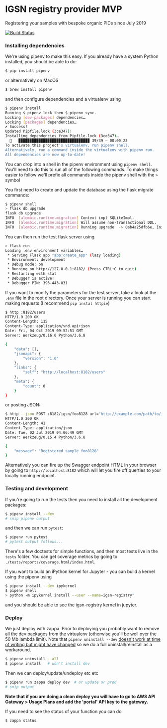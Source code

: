 # IGSN registry provider MVP

Registering your samples with bespoke organic PIDs since July 2019

[![Build Status](https://travis-ci.com/IGSN/igsn-registry-mvp.svg?branch=master)](https://travis-ci.com/IGSN/igsn-registry-mvp)

### Installing dependencies

We're using pipenv to make this easy. If you already have a system Python installed, you should be able to do:


```bash
$ pip install pipenv
```

or alternatively on MacOS

```bash
$ brew install pipenv
```

and then configure dependencies and a virtualenv using

```bash
$ pipenv install
Running $ pipenv lock then $ pipenv sync.
Locking [dev-packages] dependencies…
Locking [packages] dependencies…
✔ Success!
Updated Pipfile.lock (3ce347)!
Installing dependencies from Pipfile.lock (3ce347)…
  🐍   ▉▉▉▉▉▉▉▉▉▉▉▉▉▉▉▉▉▉▉▉▉▉▉▉▉▉▉▉▉▉▉▉ 39/39 — 00:00:23
To activate this project's virtualenv, run pipenv shell.
Alternatively, run a command inside the virtualenv with pipenv run.
All dependencies are now up-to-date!
```

You can drop into a shell in the pipenv environment using `pipenv shell`. You'll need to do this to run all of the following commands. To make things easier to follow we'll prefix all commands inside the pipenv shell with the `>` symbol

You first need to create and update the database using the flask migrate commands:

```bash
$ pipenv shell
> flask db upgrade
flask db upgrade
INFO  [alembic.runtime.migration] Context impl SQLiteImpl.
INFO  [alembic.runtime.migration] Will assume non-transactional DDL.
INFO  [alembic.runtime.migration] Running upgrade  -> 0ab4a25dfb6e, Initial migration
```

You can then run the test flask server using

```bash
> flask run
Loading .env environment variables…
 * Serving Flask app "app:create_app" (lazy loading)
 * Environment: development
 * Debug mode: on
 * Running on http://127.0.0.1:8182/ (Press CTRL+C to quit)
 * Restarting with stat
 * Debugger is active!
 * Debugger PIN: 393-443-831
```

If you want to modify the parameters for the test server, take a look at the `.env` file in the root directory. Once your server is running you can start making requests (I recommend `pip instal httpie`)

```bash
$ http :8182/users
HTTP/1.0 200 OK
Content-Length: 115
Content-Type: application/vnd.api+json
Date: Fri, 04 Oct 2019 09:52:51 GMT
Server: Werkzeug/0.16.0 Python/3.6.8

{
    "data": [],
    "jsonapi": {
        "version": "1.0"
    },
    "links": {
        "self": "http://localhost:8182/users"
    },
    "meta": {
        "count": 0
    }
}
```

or posting JSON:

```bash
$ http --json POST :8182/igsn/foo8128 url="http://example.com/path/to/igsn" registrant="jess"
HTTP/1.0 200 OK
Content-Length: 41
Content-Type: application/json
Date: Tue, 02 Jul 2019 04:06:49 GMT
Server: Werkzeug/0.15.4 Python/3.6.8

{
    "message": "Registered sample foo8128"
}
```

Alternatively you can fire up the Swagger endpoint HTML in your browser by going to `http://localhost:8182` which will let you fire off querties to your locally running endpoint.

### Testing and development

If you're going to run the tests then you need to install all the development packages:

```bash
$ pipenv install --dev
# snip pipenv output
```

and then we can run `pytest`:

```bash
$ pipenv run pytest
# pytest output follows...
```

There's a few doctests for simple functions, and then most tests live in the `tests` folder. You can get coverage metrics by going to `./tests/reports/coverage.html/index.html`.

If you want to build an iPython kernel for Jupyter - you can build a kernel using the pipenv using

```bash
$ pipenv install --dev ipykernel
$ pipenv shell
> python -m ipykernel install --user --name=igsn-registry"
```

and you should be able to see the igsn-registry kernel in jupyter.

### Deploy

We just deploy with zappa. Prior to deploying you probably want to remove all the dev
packages from the virtualenv (otherwise you'll be well over the 50 Mb lambda limit). Note that `pipenv uninstall --dev` [doesn't work at time of writing but might have changed](https://github.com/pypa/pipenv/issues/3385) so we do a full uninstall/reinstall as a workaround.

```bash
$ pipenv uninstall --all
$ pipenv install   # won't install dev
```

Then we can deploy/update/undeploy etc etc

```bash
$ pipenv run zappa deploy dev  # or update or prod
# snip output
```

**Note that if you are doing a clean deploy you will have to go to AWS API Gateway > Usage Plans and add the 'portal' API key to the gateway.**

If you need to see the status of your function you can do

```bash
$ zappa status
```
